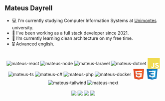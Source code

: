 ## Mateus Dayrell
- 💻 I'm currently studying Computer Information Systems at <a target="_blank" href="https://unimontes.br/">Unimontes</a> university.
- 🏬 I've been working as a full stack developer since 2021.
- 📓 I’m currently learning clean architecture on my free time.
- 🎖️ Advanced english.

<!--
<div align="center">
  <a href="https://github.com/mateusdayrell">
  <img height="180em" src="https://github-readme-stats.vercel.app/api?username=mateusdayrell&show_icons=true&theme=dark&include_all_commits=true&count_private=true"/>
  <img height="180em" src="https://github-readme-stats.vercel.app/api/top-langs/?username=mateusdayrell&layout=compact&langs_count=7&theme=dark"/>
</div> 
-->
<div style="display: inline_block" align="center"><br>
  <img align="center" title="ReactJS and React Native" alt="mateus-react" height="40" width="40" src="https://cdn.jsdelivr.net/gh/devicons/devicon/icons/react/react-original-wordmark.svg">
  <img align="center" title="NodeJs" alt="mateus-node" height="40" width="40" src="https://cdn.jsdelivr.net/gh/devicons/devicon/icons/nodejs/nodejs-original.svg">
  <img align="center" title="Laravel" alt="mateus-laravel" height="45" width="40" src="https://cdn.jsdelivr.net/gh/devicons/devicon@latest/icons/laravel/laravel-original.svg">
  <img align="center" title="Dotnet" alt="mateus-dotnet" height="35" width="40" src="https://cdn.jsdelivr.net/gh/devicons/devicon@latest/icons/dotnetcore/dotnetcore-original.svg">
  <img align="center" title="JavaScript" alt="mateus-js" height="35" width="40" src="https://raw.githubusercontent.com/devicons/devicon/master/icons/javascript/javascript-plain.svg">
  <img align="center" title="TypeScript" alt="mateus-ts" height="35" width="40" src="https://cdn.jsdelivr.net/gh/devicons/devicon@latest/icons/typescript/typescript-original.svg">
  <img align="center" title="C#" alt="mateus-c#" height="35" width="40" src="https://cdn.jsdelivr.net/gh/devicons/devicon@latest/icons/csharp/csharp-original.svg">
  <img align="center" title="PHP" alt="mateus-php" height="35" width="40" src="https://cdn.jsdelivr.net/gh/devicons/devicon@latest/icons/php/php-original.svg">
  <img align="center" title="Docker" alt="mateus-docker" height="40" width="40" src="https://cdn.jsdelivr.net/gh/devicons/devicon@latest/icons/docker/docker-plain.svg">
  <img align="center" title="HTML" alt="mateus-html" height="35" width="40" src="https://raw.githubusercontent.com/devicons/devicon/master/icons/html5/html5-original.svg">
  <img align="center" title="CSS" alt="mateus-css" height="35" width="40" src="https://raw.githubusercontent.com/devicons/devicon/master/icons/css3/css3-original.svg">
  <img align="center" title="Tailwind" alt="mateus-tailwind" height="40" width="40" src="https://cdn.jsdelivr.net/gh/devicons/devicon@latest/icons/tailwindcss/tailwindcss-original.svg">
  <img align="center" title="Nextjs" alt="mateus-next" height="40" width="40" src="https://cdn.jsdelivr.net/gh/devicons/devicon@latest/icons/nextjs/nextjs-original.svg">
</div>
 <br>
 
<div align="center"> 
  <a href="https://www.linkedin.com/in/mateus-dayrell-8069ba232/" target="_blank"><img src="https://img.shields.io/badge/-LinkedIn-%230077B5?style=for-the-badge&logo=linkedin&logoColor=white" target="_blank"></a>
  <a href="https://gitlab.com/mateusdayrell" target="_blank"><img src="https://img.shields.io/badge/GitLab-330F63?style=for-the-badge&logo=gitlab&logoColor=white" target="_blank"></a>
  <a href="https://instagram.com/mateusdayrell" target="_blank"><img src="https://img.shields.io/badge/-Instagram-%23E4405F?style=for-the-badge&logo=instagram&logoColor=white" target="_blank"></a> 
  <a href = "mailto:mateusdayrell7@gmail.com"><img src="https://img.shields.io/badge/-Gmail-%23333?style=for-the-badge&logo=gmail&logoColor=white" target="_blank"></a> 
 
</div>
